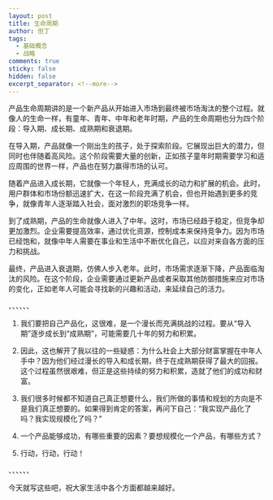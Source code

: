 ```yaml
---
layout: post
title: 生命周期
author: 但丁
tags:
  - 基础概念
  - 战略
comments: true
sticky: false
hidden: false
excerpt_separator: <!--more-->
---
```

产品生命周期讲的是一个新产品从开始进入市场到最终被市场淘汰的整个过程。就像人的生命一样，有童年、青年、中年和老年时期，产品的生命周期也分为四个阶段：导入期、成长期、成熟期和衰退期。

<!--more-->

在导入期，产品就像一个刚出生的孩子，处于探索阶段。它展现出巨大的潜力，但同时也伴随着高风险。这个阶段需要大量的创新，正如孩子童年时期需要学习和适应周围的世界一样，产品也在努力赢得市场的认可。

随着产品进入成长期，它就像一个年轻人，充满成长的动力和扩展的机会。此时，用户群体和市场份额迅速扩大，在这一阶段充满了机会，但也开始遇到更多的竞争，就像青年人逐渐踏入社会，面对激烈的职场竞争一样。

到了成熟期，产品的生命就像人进入了中年。这时，市场已经趋于稳定，但竞争却更加激烈。企业需要提高效率，通过优化资源，控制成本来保持竞争力。因为市场已经饱和，就像中年人需要在事业和生活中不断优化自己，以应对来自各方面的压力和挑战。

最终，产品进入衰退期，仿佛人步入老年。此时，市场需求逐渐下降，产品面临淘汰的风险。在这个阶段，企业需要通过更新产品或者采取其他防御措施来应对市场的变化，正如老年人可能会寻找新的兴趣和活动，来延续自己的活力。

、、、、、、
1. 我们要把自己产品化，这很难，是一个漫长而充满挑战的过程。要从“导入期”逐步成长到“成熟期”，可能需要几十年的努力和积累。
    
2. 因此，这也解开了我以往的一些疑惑：为什么社会上大部分财富掌握在中年人手中？因为他们经过漫长的导入和成长期，终于在成熟期获得了最大的回报。这个过程虽然很艰难，但正是这些持续的努力和积累，造就了他们的成功和财富。
    
3. 我们很多时候都不知道自己真正想要什么，我们所做的事情和规划的方向是不是我们真正想要的。如果得到肯定的答案，再问下自己：“我实现产品化了吗？我实现规模化了吗？”
    
4. 一个产品能够成功，有哪些重要的因素？要想规模化一个产品，有哪些方式？
    
5. 行动，行动，行动！

、、、、、、

今天就写这些吧，祝大家生活中各个方面都越来越好。
